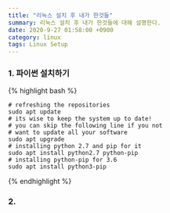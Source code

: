 ```yaml
---
title: "리눅스 설치 후 내가 한것들"
summary: 리눅스 설치 후 내가 한것들에 대해 설명한다.
date: 2020-9-27 01:58:00 +0900
category: linux
tags: Linux Setup
---
```

### 1. 파이썬 설치하기

{% highlight bash %}

```
# refreshing the repositories
sudo apt update
# its wise to keep the system up to date!
# you can skip the following line if you not
# want to update all your software
sudo apt upgrade
# installing python 2.7 and pip for it
sudo apt install python2.7 python-pip
# installing python-pip for 3.6
sudo apt install python3-pip
```

{% endhighlight %}

### 2. 

